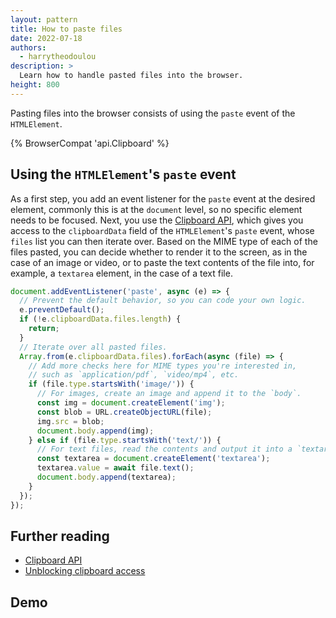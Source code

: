 ```yaml
---
layout: pattern
title: How to paste files
date: 2022-07-18
authors:
  - harrytheodoulou
description: >
  Learn how to handle pasted files into the browser.
height: 800
---
```


Pasting files into the browser consists of using the `paste` event of the `HTMLElement`.

{% BrowserCompat 'api.Clipboard' %}

## Using the `HTMLElement`'s `paste` event

As a first step, you add an event listener for the `paste` event at the desired element, commonly
this is at the `document` level, so no specific element needs to be focused. Next, you use the
[Clipboard API](https://developer.mozilla.org/docs/Web/API/Clipboard_API), which gives you access to
the `clipboardData` field of the `HTMLElement`'s `paste` event, whose `files` list you can then
iterate over. Based on the MIME type of each of the files pasted, you can decide whether to render
it to the screen, as in the case of an image or video, or to paste the text contents of the file
into, for example, a `textarea` element, in the case of a text file.

```js
document.addEventListener('paste', async (e) => {
  // Prevent the default behavior, so you can code your own logic.
  e.preventDefault();
  if (!e.clipboardData.files.length) {
    return;
  }
  // Iterate over all pasted files.
  Array.from(e.clipboardData.files).forEach(async (file) => {
    // Add more checks here for MIME types you're interested in,
    // such as `application/pdf`, `video/mp4`, etc.
    if (file.type.startsWith('image/')) {
      // For images, create an image and append it to the `body`.
      const img = document.createElement('img');
      const blob = URL.createObjectURL(file);
      img.src = blob;
      document.body.append(img);
    } else if (file.type.startsWith('text/')) {
      // For text files, read the contents and output it into a `textarea`.
      const textarea = document.createElement('textarea');
      textarea.value = await file.text();
      document.body.append(textarea);
    }
  });
});
```

## Further reading

- [Clipboard API](https://developer.mozilla.org/docs/Web/API/Clipboard_API)
- [Unblocking clipboard access](/async-clipboard/)

## Demo
